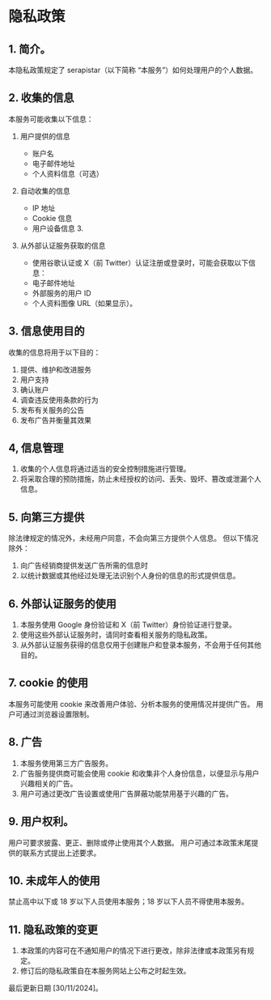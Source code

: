# 隐私政策

## 1. 简介。

本隐私政策规定了 serapistar（以下简称 “本服务”）如何处理用户的个人数据。

## 2. 收集的信息

本服务可能收集以下信息：

1. 用户提供的信息
   - 账户名
   - 电子邮件地址
   - 个人资料信息（可选）

2. 自动收集的信息
   - IP 地址
   - Cookie 信息
   - 用户设备信息 3.

3. 从外部认证服务获取的信息
   - 使用谷歌认证或 X（前 Twitter）认证注册或登录时，可能会获取以下信息：
   - 电子邮件地址
   - 外部服务的用户 ID
   - 个人资料图像 URL（如果显示）。

## 3. 信息使用目的

收集的信息将用于以下目的：

1. 提供、维护和改进服务
2. 用户支持
3. 确认账户
4. 调查违反使用条款的行为
5. 发布有关服务的公告
6. 发布广告并衡量其效果

## 4, 信息管理

1. 收集的个人信息将通过适当的安全控制措施进行管理。
2. 将采取合理的预防措施，防止未经授权的访问、丢失、毁坏、篡改或泄漏个人信息。

## 5. 向第三方提供

除法律规定的情况外，未经用户同意，不会向第三方提供个人信息。 但以下情况除外：

1. 向广告经销商提供发送广告所需的信息时
2. 以统计数据或其他经过处理无法识别个人身份的信息的形式提供信息。

## 6. 外部认证服务的使用

1. 本服务使用 Google 身份验证和 X（前 Twitter）身份验证进行登录。
2. 使用这些外部认证服务时，请同时查看相关服务的隐私政策。
3. 从外部认证服务获得的信息仅用于创建账户和登录本服务，不会用于任何其他目的。

## 7. cookie 的使用

本服务可能使用 cookie 来改善用户体验、分析本服务的使用情况并提供广告。 用户可通过浏览器设置限制。

## 8. 广告

1. 本服务使用第三方广告服务。
2. 广告服务提供商可能会使用 cookie 和收集非个人身份信息，以便显示与用户兴趣相关的广告。
3. 用户可通过更改广告设置或使用广告屏蔽功能禁用基于兴趣的广告。

## 9. 用户权利。

用户可要求披露、更正、删除或停止使用其个人数据。 用户可通过本政策末尾提供的联系方式提出上述要求。

## 10. 未成年人的使用

禁止高中以下或 18 岁以下人员使用本服务；18 岁以下人员不得使用本服务。

## 11. 隐私政策的变更

1. 本政策的内容可在不通知用户的情况下进行更改，除非法律或本政策另有规定。
2. 修订后的隐私政策自在本服务网站上公布之时起生效。

最后更新日期 [30/11/2024]。
